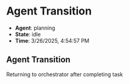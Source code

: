 # Agent Transition

- **Agent**: planning
- **State**: idle
- **Time**: 3/26/2025, 4:54:57 PM

## Agent Transition

Returning to orchestrator after completing task

